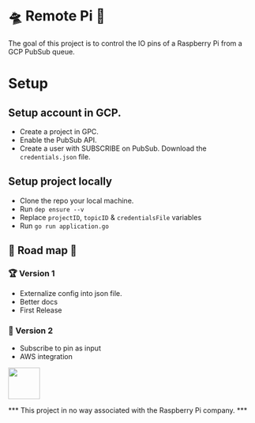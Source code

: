 🛸 Remote Pi 🥧
===========

The goal of this project is to control the IO pins of a Raspberry Pi from a GCP PubSub queue.


# Setup

## Setup account in GCP.
- Create a project in GPC.
- Enable the PubSub API.
- Create a user with SUBSCRIBE on PubSub. Download the `credentials.json` file.

## Setup project locally

- Clone the repo your local machine.
- Run `dep ensure --v`
- Replace `projectID`, `topicID` & `credentialsFile` variables
- Run `go run application.go`


## 🌈 Road map 🦄

### 🏆 Version 1
- Externalize config into json file.
- Better docs
- First Release

### 🚀 Version 2
- Subscribe to pin as input
- AWS integration

<img width="64" src="https://www.raspberrypi.org/app/uploads/2018/03/RPi-Logo-Reg-SCREEN.png" />

*** This project in no way associated with the Raspberry Pi company. ***